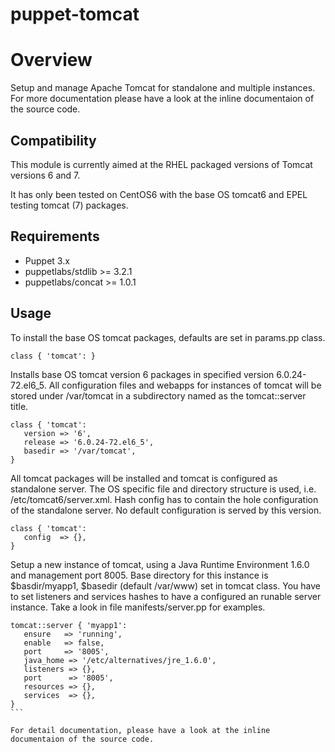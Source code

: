 puppet-tomcat
==============

# Overview #

Setup and manage Apache Tomcat for standalone and multiple instances. For more documentation
please have a look at the inline documentaion of the source code.

## Compatibility ##

This module is currently aimed at the RHEL packaged versions of Tomcat
versions 6 and 7. 

It has only been tested on CentOS6 with the base OS tomcat6 and
EPEL testing tomcat (7) packages.

## Requirements ##

  - Puppet 3.x
  - puppetlabs/stdlib >= 3.2.1
  - puppetlabs/concat >= 1.0.1

## Usage ##

To install the base OS tomcat packages, defaults are set in params.pp class.
```puppet
class { 'tomcat': }
```

Installs base OS tomcat version 6 packages in specified version 6.0.24-72.el6_5.
All configuration files and webapps for instances of tomcat will be stored under
/var/tomcat in a subdirectory named as the tomcat::server title.
```puppet
class { 'tomcat':
   version => '6',
   release => '6.0.24-72.el6_5',
   basedir => '/var/tomcat',
}
```

All tomcat packages will be installed and tomcat is configured as standalone server.
The OS specific file and directory structure is used, i.e. /etc/tomcat6/server.xml.
Hash config has to contain the hole configuration of the standalone server. No default
configuration is served by this version.
```puppet
class { 'tomcat':
   config  => {},
}
```

Setup a new instance of tomcat, using a Java Runtime Environment 1.6.0 and management port 8005.
Base directory for this instance is $basdir/myapp1, $basedir (default /var/www) set in tomcat class. 
You have to set listeners and services hashes to have a configured an runable server instance. Take
a look in file manifests/server.pp for examples.
````puppet
tomcat::server { 'myapp1':
   ensure   => 'running',
   enable   => false,
   port     => '8005',
   java_home => '/etc/alternatives/jre_1.6.0',
   listeners => {},
   port      => '8005',
   resources => {},
   services  => {},
}
```

For detail documentation, please have a look at the inline documentaion of the source code.
